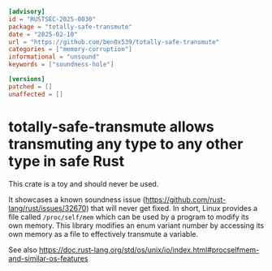 ```toml
[advisory]
id = "RUSTSEC-2025-0030"
package = "totally-safe-transmute"
date = "2025-02-10"
url = "https://github.com/ben0x539/totally-safe-transmute"
categories = ["memory-corruption"]
informational = "unsound"
keywords = ["soundness-hole"]

[versions]
patched = []
unaffected = []
```

# totally-safe-transmute allows transmuting any type to any other type in safe Rust

This crate is a toy and should never be used.

It showcases a known soundness issue (https://github.com/rust-lang/rust/issues/32670) that will never get fixed. In short, Linux provides a file called `/proc/self/mem` which can be used by a program to modify its own memory. This library modifies an enum variant number by accessing its own memory as a file to effectively transmute a variable.

See also <https://doc.rust-lang.org/std/os/unix/io/index.html#procselfmem-and-similar-os-features>
